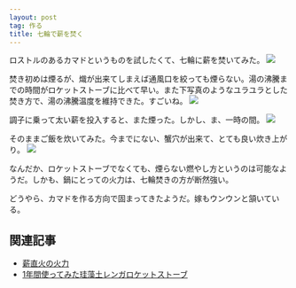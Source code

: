 ```yaml
---
layout: post
tag: 作る
title: 七輪で薪を焚く
---
```

ロストルのあるカマドというものを試したくて、七輪に薪を焚いてみた。
![](https://c1.staticflickr.com/3/2945/33332534200_16837d65d4.jpg)

焚き初めは煙るが、熾が出来てしまえば通風口を絞っても煙らない。湯の沸騰までの時間がロケットストーブに比べて早い。また下写真のようなユラユラとした焚き方で、湯の沸騰温度を維持できた。すごいね。
![](https://c1.staticflickr.com/3/2882/33675883576_28c431755c.jpg)

調子に乗って太い薪を投入すると、また煙った。しかし、ま、一時の間。
![](https://c1.staticflickr.com/3/2923/33675902306_2a1ff6645c.jpg)

そのままご飯を炊いてみた。今までにない、蟹穴が出来て、とても良い炊き上がり。
![](https://c2.staticflickr.com/4/3950/33587499281_05c3e2d658.jpg)

なんだか、ロケットストーブでなくても、煙らない燃やし方というのは可能なようだ。しかも、鍋にとっての火力は、七輪焚きの方が断然強い。

どうやら、カマドを作る方向で固まってきたようだ。嫁もウンウンと頷いている。


## 関連記事
- [薪直火の火力](http://kobapan.com/blog/2017/03/01/irori.html)
- [1年間使ってみた珪藻土レンガロケットストーブ](http://kobapan.com/blog/2017/02/18/rocket.html)

